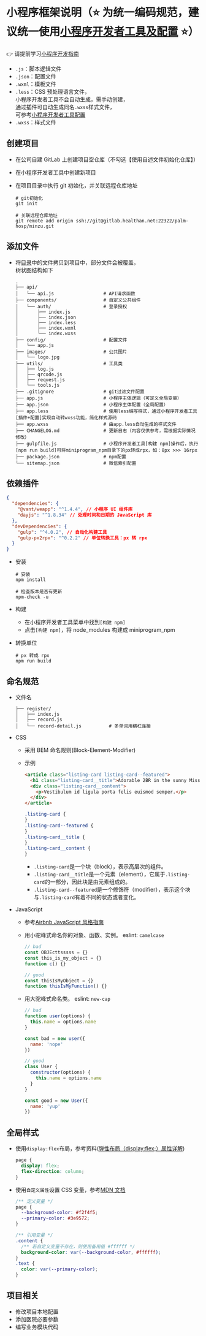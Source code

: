 # 小程序框架说明（⭐️ 为统一编码规范，建议统一使用[小程序开发者工具及配置](install.md#小程序开发者工具) ⭐️）

👉 请提前学习[小程序开发指南](https://developers.weixin.qq.com/miniprogram/dev/framework)

- `.js`：脚本逻辑文件
- `.json`：配置文件
- `.wxml`：模板文件
- `.less`：CSS 预处理语言文件，  
  小程序开发者工具不会自动生成，需手动创建，  
  通过插件可自动生成同名`.wxss`样式文件，  
  可参考[小程序开发者工具配置](install.md#小程序开发者工具)
- `.wxss`：样式文件

## 创建项目

- 在公司自建 GitLab 上创建项目空仓库（不勾选【使用自述文件初始化仓库】）
- 在小程序开发者工具中创建新项目
- 在项目目录中执行 git 初始化，并关联远程仓库地址

  ```shell
  # git初始化
  git init

  # 关联远程仓库地址
  git remote add origin ssh://git@gitlab.healthan.net:22322/palm-hosp/minzu.git
  ```

## 添加文件

- 将[目录](wx-framework-core/)中的文件拷贝到项目中，部分文件会被覆盖，  
  树状图结构如下

  ```shell
  .
  ├── api/
  │   └── api.js                  # API请求函数
  ├── components/                 # 自定义公共组件
  │   └── auth/                   # 登录授权
  │       ├── index.js
  │       ├── index.json
  │       ├── index.less
  │       ├── index.wxml
  │       └── index.wxss
  ├── config/                     # 配置文件
  │   └── app.js
  ├── images/                     # 公共图片
  │   └── logo.jpg
  ├── utils/                      # 工具类
  │   ├── log.js
  │   ├── qrcode.js
  │   ├── request.js
  │   └── tools.js
  ├── .gitignore                  # git过滤文件配置
  ├── app.js                      # 小程序主体逻辑（可定义全局变量）
  ├── app.json                    # 小程序主体配置（全局配置）
  ├── app.less                    # 使用less编写样式，通过小程序开发者工具[插件+配置]实现自动转wxss功能，简化样式源码
  ├── app.wxss                    # 由app.less自动生成的样式文件
  ├── CHANGELOG.md                # 更新日志（内容仅供参考，需根据实际情况修改）
  ├── gulpfile.js                 # 小程序开发者工具[构建 npm]操作后，执行[npm run build]可将miniprogram_npm目录下的px转成rpx，如：8px >>> 16rpx
  ├── package.json                # npm配置
  └── sitemap.json                # 微信索引配置
  ```

## 依赖插件

```json
{
  "dependencies": {
    "@vant/weapp": "^1.4.4", // 小程序 UI 组件库
    "dayjs": "^1.8.34" // 处理时间和日期的 JavaScript 库
  },
  "devDependencies": {
    "gulp": "^4.0.2", // 自动化构建工具
    "gulp-px2rpx": "^0.2.2" // 单位转换工具：px 转 rpx
  }
}
```

- 安装

  ```shell
  # 安装
  npm install

  # 检查版本是否有更新
  npm-check -u
  ```

- 构建

  - 在小程序开发者工具菜单中找到`[构建 npm]`
  - 点击`[构建 npm]`，将 node_modules 构建成 miniprogram_npm

- 转换单位

  ```shell
  # px 转成 rpx
  npm run build
  ```

## 命名规范

- 文件名

  ```shell
  ├── register/
  │   ├── index.js
  │   ├── record.js
  │   └── record-detail.js          # 多单词用横杠连接
  ```

- CSS

  - 采用 BEM 命名规则(Block-Element-Modifier)
  - 示例

    ```html
    <article class="listing-card listing-card--featured">
      <h1 class="listing-card__title">Adorable 2BR in the sunny Mission</h1>
      <div class="listing-card__content">
        <p>Vestibulum id ligula porta felis euismod semper.</p>
      </div>
    </article>
    ```

    ```css
    .listing-card {
    }
    .listing-card--featured {
    }
    .listing-card__title {
    }
    .listing-card__content {
    }
    ```

    - `.listing-card`是一个块（block），表示高层次的组件。
    - `.listing-card__title`是一个元素（element），它属于`.listing-card`的一部分，因此块是由元素组成的。
    - `.listing-card--featured`是一个修饰符（modifier），表示这个块与`.listing-card`有着不同的状态或者变化。

- JavaScript

  - 参考[Airbnb JavaScript 风格指南](https://github.com/airbnb/javascript)

  - 用小驼峰式命名你的对象、函数、实例。 eslint: `camelcase`

    ```js
    // bad
    const OBJEcttsssss = {}
    const this_is_my_object = {}
    function c() {}

    // good
    const thisIsMyObject = {}
    function thisIsMyFunction() {}
    ```

  - 用大驼峰式命名类。 eslint: `new-cap`

    ```js
    // bad
    function user(options) {
      this.name = options.name
    }

    const bad = new user({
      name: 'nope'
    })

    // good
    class User {
      constructor(options) {
        this.name = options.name
      }
    }

    const good = new User({
      name: 'yup'
    })
    ```

## 全局样式

- 使用`display:flex`布局，参考资料([弹性布局（display:flex;）属性详解](https://www.cnblogs.com/hellocd/p/10443237.html))

  ```css
  page {
    display: flex;
    flex-direction: column;
  }
  ```

- 使用`自定义属性`设置 CSS 变量，参考[MDN 文档](https://developer.mozilla.org/zh-CN/docs/Web/CSS/--*)

  ```css
  /** 定义变量 */
  page {
    --background-color: #f2f4f5;
    --primary-color: #3e9572;
  }

  /** 引用变量 */
  .content {
    /** 若自定义变量不存在，则使用备用值 #ffffff */
    background-color: var(--background-color, #ffffff);
  }
  .text {
    color: var(--primary-color);
  }
  ```

## 项目相关

- 修改项目本地配置
- 添加医院必要参数
- 编写业务模块代码

